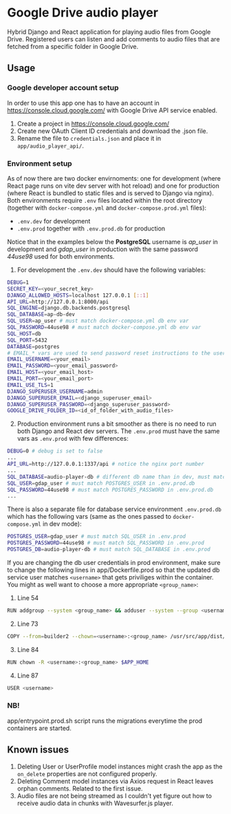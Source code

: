 # Google Drive audio player

Hybrid Django and React application for playing audio files from Google Drive. Registered users can listen and add comments to audio files that are fetched from a specific folder in Google Drive.

## Usage

### Google developer account setup
In order to use this app one has to have an account in https://console.cloud.google.com/ with Google Drive API service enabled.
1. Create a project in https://console.cloud.google.com/
2. Create new OAuth Client ID credentials and download the .json file.
3. Rename the file to `credentials.json` and place it in `app/audio_player_api/`.

### Environment setup
As of now there are two docker envirnoments: one for development (where React page runs on vite dev server with hot reload) and one for production (where React is bundled to static files and is served to Django via nginx). Both environments require `.env` files located within the root directory (together with `docker-compose.yml` and `docker-compose.prod.yml` files):
- `.env.dev` for development
- `.env.prod` together with `.env.prod.db` for production


Notice that in the examples below the **PostgreSQL** username is *ap_user* in development and *gdap_user* in production with the same password *44use98* used for both environments.

1. For development the `.env.dev` should have the following variables:
```bash
DEBUG=1
SECRET_KEY=<your_secret_key>
DJANGO_ALLOWED_HOSTS=localhost 127.0.0.1 [::1]
API_URL=http://127.0.0.1:8000/api
SQL_ENGINE=django.db.backends.postgresql
SQL_DATABASE=ap-db-dev
SQL_USER=ap_user # must match docker-compose.yml db env var
SQL_PASSWORD=44use98 # must match docker-compose.yml db env var
SQL_HOST=db
SQL_PORT=5432
DATABASE=postgres
# EMAIL_* vars are used to send password reset instructions to the user
EMAIL_USERNAME=<your_email> 
EMAIL_PASSWORD=<your_email_password>
EMAIL_HOST=<your_email_host>
EMAIL_PORT=<your_email_port>
EMAIL_USE_TLS=1
DJANGO_SUPERUSER_USERNAME=admin
DJANGO_SUPERUSER_EMAIL=<django_superuser_email>
DJANGO_SUPERUSER_PASSWORD=<django_superuser_password>
GOOGLE_DRIVE_FOLDER_ID=<id_of_folder_with_audio_files>
```
2. Production environment runs a bit smoother as there is no need to run both Django and React dev servers. The `.env.prod` must have the same vars as `.env.prod` with few differences:
```bash
DEBUG=0 # debug is set to false
...
API_URL=http://127.0.0.1:1337/api # notice the nginx port number
...
SQL_DATABASE=audio-player-db # different db name than in dev, must match POSTGRES_DB in .env.prod.db
SQL_USER=gdap_user # must match POSTGRES_USER in .env.prod.db 
SQL_PASSWORD=44use98 # must match POSTGRES_PASSWORD in .env.prod.db 
...
```

There is also a separate file for database service environment `.env.prod.db` which has the following vars (same as the ones passed to `docker-compose.yml` in dev mode):
```bash
POSTGRES_USER=gdap_user # must match SQL_USER in .env.prod
POSTGRES_PASSWORD=44use98 # must match SQL_PASSWORD in .env.prod
POSTGRES_DB=audio-player-db # must match SQL_DATABASE in .env.prod
```

If you are changing the db user credentials in prod environment, make sure to change the following lines in app/Dockerfile.prod so that the updated db service user matches `<username>` that gets priviliges within the container. You might as well want to choose a more appropriate `<group_name>`:
1. Line 54 
```bash
RUN addgroup --system <group_name> && adduser --system --group <username>
```
2. Line 73
```bash
COPY --from=builder2 --chown=<username>:<group_name> /usr/src/app/dist/ ./staticfiles
```
3. Line 84
```bash
RUN chown -R <username>:<group_name> $APP_HOME
```
4. Line 87
```bash
USER <username>
```

### NB!
app/entrypoint.prod.sh script runs the migrations everytime the prod containers are started.

## Known issues
1. Deleting User or UserProfile model instances might crash the app as the `on_delete` properties are not configured properly.
2. Deleting Comment model instances via Axios request in React leaves orphan comments. Related to the first issue.
3. Audio files are not being streamed as I couldn't yet figure out how to receive audio data in chunks with Wavesurfer.js player.